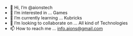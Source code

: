 - 👋 Hi, I’m @aionstech
- 👀 I’m interested in ... Games
- 🌱 I’m currently learning ... Kubricks
- 💞️ I’m looking to collaborate on ... All kind of Technologies
- 📫 How to reach me ... info.aions@gmail.com

<!---
aionstech/aionstech is a ✨ special ✨ repository because its `README.md` (this file) appears on your GitHub profile.
You can click the Preview link to take a look at your changes.
--->
